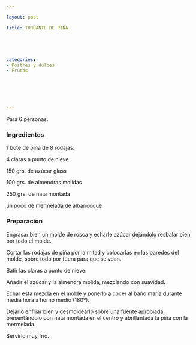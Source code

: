 ```yaml
---

layout: post

title: TURBANTE DE PIÑA





categories:
- Postres y dulces
- Frutas






---
```


Para 6 personas.

<h3>Ingredientes</h3>

1 bote de piña de 8 rodajas.

4 claras a punto de nieve

150 grs. de azúcar glass

100 grs. de almendras molidas

250 grs. de nata montada

un poco de mermelada de albaricoque

<h3>Preparación</h3>

Engrasar bien un molde de rosca y echarle azúcar dejándolo resbalar bien por todo el molde.

Cortar las rodajas de piña por la mitad y colocarlas en las paredes del molde, sobre todo por fuera para que se vean.

Batir las claras a punto de nieve.

Añadir el azúcar y la almendra molida, mezclando con suavidad.

Echar esta mezcla en el molde y ponerlo a cocer al baño maría durante media hora a horno medio (180º).

Dejarlo enfriar bien y desmoldearlo sobre una fuente apropiada, presentándolo con nata montada en el centro y abrillantada la piña con la mermelada.

Servirlo muy frío.
